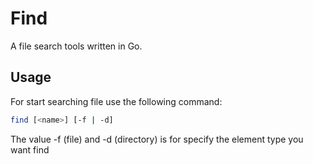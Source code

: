 # Find
A file search tools written in Go. 

## Usage
For start searching file use the following command:
```bash
find [<name>] [-f | -d]
```
The value -f (file) and -d (directory) is for specify the element type you want find

